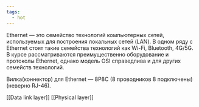 ```yaml
---
tags:
  - hot
---
```


Ethernet — это семейство технологий компьютерных сетей, используемых для построения локальных сетей (LAN). В одном ряду с Ethernet стоят такие семейства технологий как Wi-Fi, Bluetooth, 4G/5G. В курсе рассматриваются преимущественно оборудование и протоколы Ethernet, однако модель OSI справедлива и для других семейств технологий.

Вилка(коннектор) для Ethernet — 8P8C (8 проводников 8 подключены) (неверно RJ-46).

[[Data link layer]]
[[Physical layer]]
